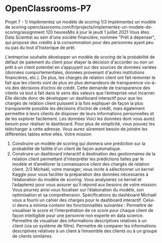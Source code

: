 # OpenClassrooms-P7
Projet 7 - 1/ Implémentez un modèle de scoring
1/3
Implémentez un modèle de scoring
openclassrooms.com/fr/projects/implementez-un-modele-de-scoring/assignment
120 heuresMis à jour le jeudi 1 juillet 2021
Vous êtes Data Scientist au sein d'une société financière, nommée "Prêt à
dépenser",  qui propose des crédits à la consommation pour des personnes ayant peu ou
pas du tout d'historique de prêt.
 
L’entreprise souhaite développer un
modèle de scoring de la
probabilité de défaut de paiement
du client pour étayer la décision
d'accorder ou non un prêt à un client
potentiel en s’appuyant sur des sources
de données variées (données
comportementales, données provenant
d'autres institutions financières, etc.).
De plus, les chargés de relation client
ont fait remonter le fait que les clients
sont de plus en plus demandeurs de
transparence vis-à-vis des décisions
d’octroi de crédit. Cette demande de
transparence des clients va tout à fait dans le sens des valeurs que l’entreprise veut
incarner.
Elle décide donc de développer un dashboard interactif pour que les chargés de
relation client puissent à la fois expliquer de façon la plus transparente possible les
décisions d’octroi de crédit, mais également permettre à leurs clients de disposer de leurs
informations personnelles et de les explorer facilement. 
Les données
Voici les données dont vous aurez besoin pour réaliser le dashboard. Pour plus de
simplicité, vous pouvez les télécharger à cette adresse.
Vous aurez sûrement besoin de joindre les différentes tables entre elles.
Votre mission
1. Construire un modèle de scoring qui donnera une prédiction sur la probabilité de
faillite d'un client de façon automatique.
2. Construire un dashboard interactif à destination des gestionnaires de la relation
client permettant d'interpréter les prédictions faites par le modèle et d’améliorer la
connaissance client des chargés de relation client.
2/3
Michaël, votre manager, vous incite à sélectionner un kernel Kaggle pour vous faciliter la
préparation des données nécessaires à l’élaboration du modèle de scoring. Vous
analyserez ce kernel et l’adapterez pour vous assurer qu’il répond aux besoins de votre
mission.
Vous pourrez ainsi vous focaliser sur l’élaboration du modèle, son optimisation et sa
compréhension.
Spécifications du dashboard
Michaël vous a fourni un cahier des charges pour le dashboard interactif. Celui-ci
devra a minima contenir les fonctionnalités suivantes :
Permettre de visualiser le score et l’interprétation de ce score pour chaque client de
façon intelligible pour une personne non experte en data science.
Permettre de visualiser des informations descriptives relatives à un client (via un
système de filtre).
Permettre de comparer les informations descriptives relatives à un client à
l’ensemble des clients ou à un groupe de clients similaires
